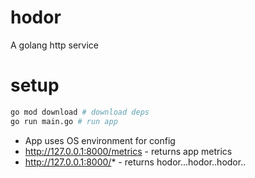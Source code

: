 # hodor
A golang http service

# setup

```bash
go mod download # download deps
go run main.go # run app
```

- App uses OS environment for config
- http://127.0.0.1:8000/metrics - returns app metrics
- http://127.0.0.1:8000/* - returns hodor...hodor..hodor.. 
